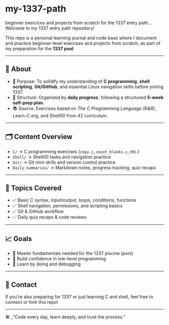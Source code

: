 # my-1337-path
 beginner exercices and projects from scratch for the 1337 entry path ..
Welcome to my 1337 entry path repository!

This repo is a personal learning journal and code base where I document and practice beginner-level exercises and projects from scratch, as part of my preparation for the **1337 pool**.

---

## 🧠 About

- 📍 Purpose: To solidify my understanding of **C programming**, **shell scripting**, **Git/GitHub**, and essential Linux navigation skills before joining 1337.
- 📅 Structure: Organized by **daily progress**, following a structured **5-week self-prep plan**.
- 📚 Source: Exercises based on _The C Programming Language (K&R)_, Learn-C.org, and Shell00 from 42 curriculum.

---

## 🗂️ Content Overview

- `C/` → C programming exercises (`copy.c`, `count_blanks.c`, etc.)
- `Shell/` → Shell00 tasks and navigation practice
- `Git/` → Git mini-drills and version control practice
- `Daily-Summaries/` → Markdown notes, progress tracking, quiz recaps

---

## 📌 Topics Covered

- ✅ Basic C syntax, input/output, loops, conditions, functions
- ✅ Shell navigation, permissions, and scripting basics
- ✅ Git & GitHub workflow
- ✅ Daily quiz recaps & code reviews

---

## 📈 Goals

- 📖 Master fundamentals needed for the 1337 piscine (pool)
- 🧠 Build confidence in low-level programming
- 🚧 Learn by doing and debugging

---

## 💬 Contact

If you're also preparing for 1337 or just learning C and shell, feel free to connect or fork this repo!

---

🛠️ _"Code every day, learn deeply, and trust the process."
